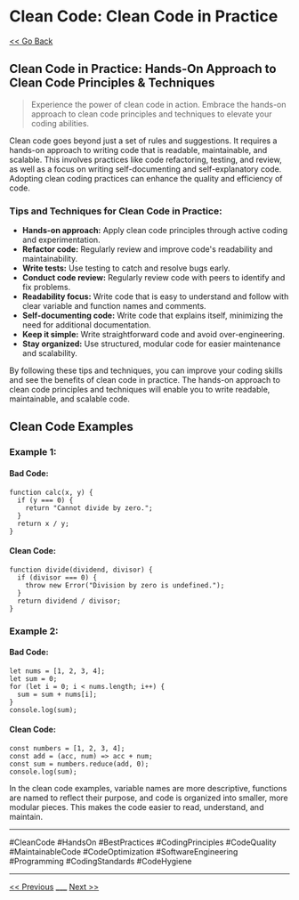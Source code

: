 # Clean Code: Clean Code in Practice

[<< Go Back](../README.md)

## Clean Code in Practice: Hands-On Approach to Clean Code Principles & Techniques

> Experience the power of clean code in action. Embrace the hands-on approach to clean code principles and techniques to elevate your coding abilities.

Clean code goes beyond just a set of rules and suggestions. It requires a hands-on approach to writing code that is readable, maintainable, and scalable. This involves practices like code refactoring, testing, and review, as well as a focus on writing self-documenting and self-explanatory code. Adopting clean coding practices can enhance the quality and efficiency of code.

### Tips and Techniques for Clean Code in Practice:

- **Hands-on approach:** Apply clean code principles through active coding and experimentation.
- **Refactor code:** Regularly review and improve code's readability and maintainability.
- **Write tests:** Use testing to catch and resolve bugs early.
- **Conduct code review:** Regularly review code with peers to identify and fix problems.
- **Readability focus:** Write code that is easy to understand and follow with clear variable and function names and comments.
- **Self-documenting code:** Write code that explains itself, minimizing the need for additional documentation.
- **Keep it simple:** Write straightforward code and avoid over-engineering.
- **Stay organized:** Use structured, modular code for easier maintenance and scalability.

By following these tips and techniques, you can improve your coding skills and see the benefits of clean code in practice. The hands-on approach to clean code principles and techniques will enable you to write readable, maintainable, and scalable code.

## Clean Code Examples

### Example 1:

#### Bad Code:

```JS
function calc(x, y) {
  if (y === 0) {
    return "Cannot divide by zero.";
  }
  return x / y;
}
```

#### Clean Code:

```JS
function divide(dividend, divisor) {
  if (divisor === 0) {
    throw new Error("Division by zero is undefined.");
  }
  return dividend / divisor;
}

```

### Example 2:

#### Bad Code:

```JS
let nums = [1, 2, 3, 4];
let sum = 0;
for (let i = 0; i < nums.length; i++) {
  sum = sum + nums[i];
}
console.log(sum);

```

#### Clean Code:

```JS
const numbers = [1, 2, 3, 4];
const add = (acc, num) => acc + num;
const sum = numbers.reduce(add, 0);
console.log(sum);
```

In the clean code examples, variable names are more descriptive, functions are named to reflect their purpose, and code is organized into smaller, more modular pieces. This makes the code easier to read, understand, and maintain.

---

#CleanCode #HandsOn #BestPractices #CodingPrinciples #CodeQuality #MaintainableCode #CodeOptimization #SoftwareEngineering #Programming #CodingStandards #CodeHygiene

---

[<< Previous](../day-13-code-documentation/README.md) **\_\_\_**
[Next >>](../day-15-code-maintenance/README.md)
